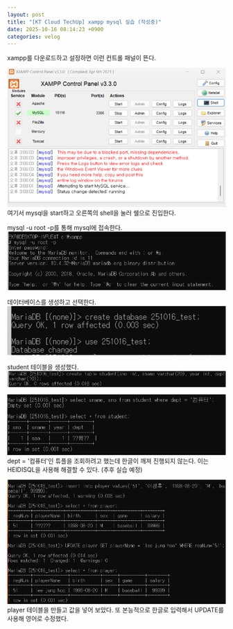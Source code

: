 ```yaml
---
layout: post
title: "[KT Cloud TechUp] xampp mysql 실습 (작성중)"
date: 2025-10-16 08:14:23 +0900
categories: velog
---
```


<p>xampp를 다운로드하고 설정하면 이런 컨트롤 패널이 뜬다. </p>
<p><img alt="" src="/assets/images/hosooinmymind/images/hosooinmymind/post/5d153280-0d53-4870-86b2-57b6cc3d47d3/image.png"/>
여기서 mysql을 start하고 오른쪽의 shell을 눌러 쉘으로 진입한다.</p>
<p>mysql -u root -p를 통해 mysql에 접속한다.
<img alt="" src="/assets/images/hosooinmymind/images/hosooinmymind/post/e1f056c0-c2bf-4c16-8f06-5be64507b347/image.png"/></p>
<p>데이터베이스를 생성하고 선택한다.
<img alt="" src="/assets/images/hosooinmymind/images/hosooinmymind/post/34b4fd18-73bb-4ce8-a6a6-254f3b304960/image.png"/></p>
<p>student 테이블을 생성했다.
<img alt="" src="/assets/images/hosooinmymind/images/hosooinmymind/post/a277e5d0-d978-4dae-a170-1dc8bd2da65d/image.png"/></p>
<p><img alt="" src="/assets/images/hosooinmymind/images/hosooinmymind/post/c6b3e6e2-4c0b-4d32-b418-b0091a3c9d80/image.png"/>
dept = '컴퓨터'인 튜플을 조회하려고 했는데 한글이 깨져 진행되지 않는다.
이는 HEIDISQL을 사용해 해결할 수 있다. (추후 실습 예정)</p>
<p><img alt="" src="/assets/images/hosooinmymind/images/hosooinmymind/post/4c0547a3-2a62-4502-bb49-4a1b58aef04d/image.png"/>
player 테이블을 만들고 값을 넣어 보았다. 또 본능적으로 한글로 입력해서 UPDATE를 사용해 영어로 수정했다.</p>
